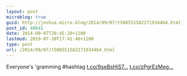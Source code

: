 ```yaml
---
layout: post
microblog: true
guid: http://joshua.micro.blog/2014/09/07/t508551582271934464.html
post_id: 40641
date: 2014-09-07T20:45:20+1100
lastmod: 2019-07-30T17:41:46+1100
type: post
url: /2014/09/07/t508551582271934464.html
---
```

Everyone's 'gramming #hashtag [t.co/9seBsHiS7...](http://t.co/9seBsHiS7l) [t.co/zPgrEzMeg...](http://t.co/zPgrEzMegZ)
